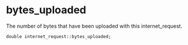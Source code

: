 # bytes_uploaded
The number of bytes that have been uploaded with this internet_request.

`double internet_request::bytes_uploaded;`
